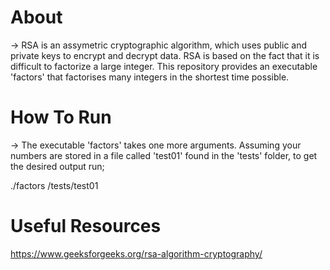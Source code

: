 # About

-> RSA is an assymetric cryptographic algorithm, which uses public and private keys to encrypt and decrypt data. RSA is based on the fact that it is difficult to factorize a large integer. This repository provides an executable 'factors' that factorises many integers in the shortest time possible.

# How To Run

-> The executable 'factors' takes one more arguments. Assuming your numbers are stored in a file called 'test01' found in the 'tests' folder, to get the desired output run;

./factors /tests/test01

# Useful Resources

https://www.geeksforgeeks.org/rsa-algorithm-cryptography/
